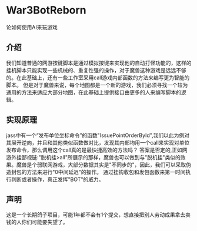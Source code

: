 # War3BotReborn
论如何使用AI来玩游戏

## 介绍
我们知道普通的网游按键脚本是通过模拟按键来实现他的自动打怪功能的，这样的挂机脚本只能实现一些机械的、重复性强的操作，对于魔兽这种游戏是远远不够的。在此基础上，还有一些工作室采用call游戏内部函数的方法来编写更为智能的脚本。
但是对于魔兽来说，每个地图都是一个新的游戏，我们必须寻找一个较为通用的方法来适应大部分地图，在此基础上提供接口由更多的人来编写脚本的逻辑。
## 实现原理
jass中有一个“发布单位坐标命令”的函数"IssuePointOrderById",我们以此为例对其展开逆向，并且和其他类似函数做对比，发现其内部均用一个call来实现对单位发布命令，那么调用这个call真的是最快捷高效的方法吗？
答案是否定的,正如网游外挂鄙视链:"脱机挂>all"所展示的那样，魔兽也可以做到与"脱机挂"类似的效果。魔兽是个弱联网游戏，大部分数据其实是"不同步的"，因此，我们可以采取伪造封包的方法来进行"0中间延迟"的操作。
通过挂钩收包和发包函数来第一时间执行判断或者操作，真正发挥"BOT"的威力。
## 声明
这是一个长期鸽子项目，可能1年都不会有1个提交，想直接把别人劳动成果拿去卖钱的人你们可能要失望了。
